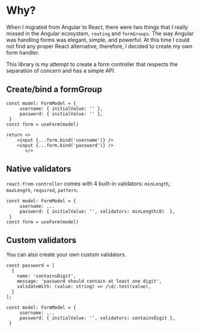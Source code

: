 # Why?

When I migrated from Angular to React, there were two things that I really missed in the Angular ecosystem, `routing` and `formGroups`. The way Angular was handling forms was elegant, simple, and powerful. At this time I could not find any proper React alternative, therefore, I decided to create my own form handler.

  This library is my attempt to create a form controller that respects the separation of concern and has a simple API.



## Create/bind a formGroup

```TS
const model: FormModel = {
	 username: { initialValue: '' },
	 password: { initialValue: '' },	 
 }
const form = useForm(model)

return <>
	<input {...form.bind('username')} />
	<input {...form.bind('password')} />
       </>
```


## Native validators

`react-from-controller` comes with 4 built-in validators: `minLength`, `maxLength`, `required`, `pattern`.

```TS
const model: FormModel = {
	 username: ...
	 password: { initialValue: '', validators: minLength(8)  },	 
 }
const form = useForm(model)
```


## Custom validators
You can also create your own custom validators.
```TS
const password = [
  {
    name: 'containsDigit',
    message: 'password should contain at least one digit',
    validateWith: (value: string) => /\d/.test(value),
  }
];

const model: FormModel = {
	 username: ...
	 password: { initialValue: '', validators: containsDigit },	 
 }
```
